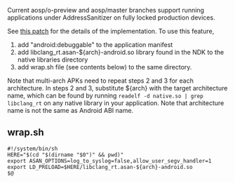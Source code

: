 Current aosp/o-preview and aosp/master branches support running applications under AddressSanitizer on fully locked production devices.

See [this patch](https://android-review.googlesource.com/#/c/platform/frameworks/base/+/264478/) for the details of the implementation. To use this feature,
1. add "android:debuggable" to the application manifest
2. add libclang_rt.asan-${arch}-android.so library found in the NDK to the native libraries directory
3. add wrap.sh file (see contents below) to the same directory.

Note that multi-arch APKs need to repeat steps 2 and 3 for each architecture.
In steps 2 and 3, substitute ${arch} with the target architecture name, which can be found by running `readelf -d native.so | grep libclang_rt` on any native library in your application. Note that architecture name is not the same as Android ABI name.

## wrap.sh
    #!/system/bin/sh
    HERE="$(cd "$(dirname "$0")" && pwd)"
    export ASAN_OPTIONS=log_to_syslog=false,allow_user_segv_handler=1
    export LD_PRELOAD=$HERE/libclang_rt.asan-${arch}-android.so
    $@